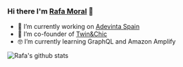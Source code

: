 ### Hi there I'm [Rafa Moral](https://rmoral.com) 👋

- 🔭 I’m currently working on [Adevinta Spain](https://www.adevinta.com/es/spain/)
- 🌱 I’m co-founder of [Twin&Chic](https://twinandchic.com/es/)
- 🤓 I’m currently learning GraphQL and Amazon Amplify

![Rafa's github stats](https://github-readme-stats.vercel.app/api?username=rmoralp&show_icons=true)
